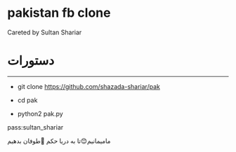 # pakistan fb clone
Careted by Sultan Shariar

# دستورات
______________________________________________________
* git clone https://github.com/shazada-shariar/pak


* cd pak

* python2 pak.py

pass:sultan_shariar



مامیمانیم😊تا به دریا حکم 💪طوفان بدهیم
